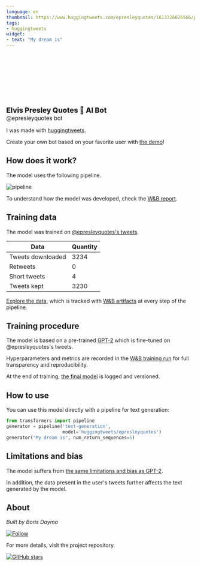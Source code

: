 ```yaml
---
language: en
thumbnail: https://www.huggingtweets.com/epresleyquotes/1613326026566/predictions.png
tags:
- huggingtweets
widget:
- text: "My dream is"
---
```


<div>
<div style="width: 132px; height:132px; border-radius: 50%; background-size: cover; background-image: url('https://pbs.twimg.com/profile_images/479324836037001216/d5p4IvF3_400x400.jpeg')">
</div>
<div style="margin-top: 8px; font-size: 19px; font-weight: 800">Elvis Presley Quotes 🤖 AI Bot </div>
<div style="font-size: 15px">@epresleyquotes bot</div>
</div>

I was made with [huggingtweets](https://github.com/borisdayma/huggingtweets).

Create your own bot based on your favorite user with [the demo](https://colab.research.google.com/github/borisdayma/huggingtweets/blob/master/huggingtweets-demo.ipynb)!

## How does it work?

The model uses the following pipeline.

![pipeline](https://github.com/borisdayma/huggingtweets/blob/master/img/pipeline.png?raw=true)

To understand how the model was developed, check the [W&B report](https://app.wandb.ai/wandb/huggingtweets/reports/HuggingTweets-Train-a-model-to-generate-tweets--VmlldzoxMTY5MjI).

## Training data

The model was trained on [@epresleyquotes's tweets](https://twitter.com/epresleyquotes).

| Data | Quantity |
| --- | --- |
| Tweets downloaded | 3234 |
| Retweets | 0 |
| Short tweets | 4 |
| Tweets kept | 3230 |

[Explore the data](https://wandb.ai/wandb/huggingtweets/runs/1rhg677s/artifacts), which is tracked with [W&B artifacts](https://docs.wandb.com/artifacts) at every step of the pipeline.

## Training procedure

The model is based on a pre-trained [GPT-2](https://huggingface.co/gpt2) which is fine-tuned on @epresleyquotes's tweets.

Hyperparameters and metrics are recorded in the [W&B training run](https://wandb.ai/wandb/huggingtweets/runs/2plens69) for full transparency and reproducibility.

At the end of training, [the final model](https://wandb.ai/wandb/huggingtweets/runs/2plens69/artifacts) is logged and versioned.

## How to use

You can use this model directly with a pipeline for text generation:

```python
from transformers import pipeline
generator = pipeline('text-generation',
                     model='huggingtweets/epresleyquotes')
generator("My dream is", num_return_sequences=5)
```

## Limitations and bias

The model suffers from [the same limitations and bias as GPT-2](https://huggingface.co/gpt2#limitations-and-bias).

In addition, the data present in the user's tweets further affects the text generated by the model.

## About

*Built by Boris Dayma*

[![Follow](https://img.shields.io/twitter/follow/borisdayma?style=social)](https://twitter.com/intent/follow?screen_name=borisdayma)

For more details, visit the project repository.

[![GitHub stars](https://img.shields.io/github/stars/borisdayma/huggingtweets?style=social)](https://github.com/borisdayma/huggingtweets)
